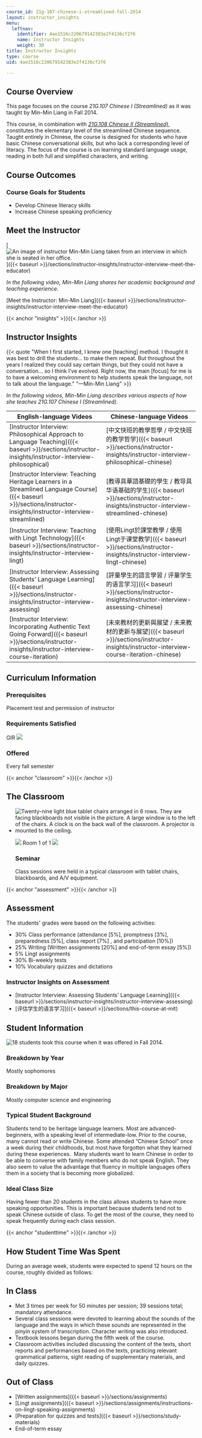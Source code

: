 ```yaml
---
course_id: 21g-107-chinese-i-streamlined-fall-2014
layout: instructor_insights
menu:
  leftnav:
    identifier: 4ae1516c220679142383e2f4136cf2f6
    name: Instructor Insights
    weight: 30
title: Instructor Insights
type: course
uid: 4ae1516c220679142383e2f4136cf2f6

---
```


Course Overview
---------------

This page focuses on the course _21G.107 Chinese I (Streamlined)_ as it was taught by Min-Min Liang in Fall 2014.

This course, in combination with [_21G.108 Chinese II (Streamlined)_](/courses/21g-108-chinese-ii-streamlined-spring-2015/), constitutes the elementary level of the streamlined Chinese sequence. Taught entirely in Chinese, the course is designed for students who have basic Chinese conversational skills, but who lack a corresponding level of literacy. The focus of the course is on learning standard language usage, reading in both full and simplified characters, and writing. 

Course Outcomes
---------------

### Course Goals for Students

*   Develop Chinese literacy skills
*   Increase Chinese speaking proficiency

Meet the Instructor
-------------------

[![An image of instructor Min-Min Liang taken from an interview in which she is seated in her office.](/coursemedia/21g-107-chinese-i-streamlined-fall-2014/0937e2523ce78fb462ed90708e6f1d25_instructor_thumb.jpg)]({{< baseurl >}}/sections/instructor-insights/instructor-interview-meet-the-educator)

_In the following video, Min-Min Liang shares her academic background and teaching experience._

[Meet the Instructor: Min-Min Liang]({{< baseurl >}}/sections/instructor-insights/instructor-interview-meet-the-educator)

{{< anchor "insights" >}}{{< /anchor >}}

Instructor Insights
-------------------

{{< quote "When I first started, I knew one [teaching] method. I thought it was best to drill the students… to make them repeat. But throughout the years I realized they could say certain things, but they could not have a conversation... so I think I’ve evolved. Right now, the main [focus] for me is to have a welcoming environment to help students speak the language, not to talk about the language." "—Min-Min Liang" >}}

_In the following videos, Min-Min Liang describes various aspects of how she teaches _21G.107 Chinese I (Streamlined).__

| English-language Videos | Chinese-language Videos |
| --- | --- |
| [Instructor Interview: Philosophical Approach to Language Teaching]({{< baseurl >}}/sections/instructor-insights/instructor-interview-philosophical) | [中文快班的教學哲學 / 中文快班的教学哲学]({{< baseurl >}}/sections/instructor-insights/instructor-interview-philosophical-chinese) |
| [Instructor Interview: Teaching Heritage Learners in a Streamlined Language Course]({{< baseurl >}}/sections/instructor-insights/instructor-interview-streamlined) | [教導具華語基礎的學生 / 教导具华语基础的学生]({{< baseurl >}}/sections/instructor-insights/instructor-interview-streamlined-chinese) |
| [Instructor Interview: Teaching with Lingt Technology]({{< baseurl >}}/sections/instructor-insights/instructor-interview-lingt) | [使用Lingt於課堂教學 / 使用Lingt于课堂教学]({{< baseurl >}}/sections/instructor-insights/instructor-interview-lingt-chinese) |
| [Instructor Interview: Assessing Students’ Language Learning]({{< baseurl >}}/sections/instructor-insights/instructor-interview-assessing) | [評量學生的語言學習 / 评量学生的语言学习]({{< baseurl >}}/sections/instructor-insights/instructor-interview-assessing-chinese) |
| [Instructor Interview: Incorporating Authentic Text Going Forward]({{< baseurl >}}/sections/instructor-insights/instructor-interview-course-iteration) | [未來教材的更新與展望 / 未来教材的更新与展望]({{< baseurl >}}/sections/instructor-insights/instructor-interview-course-iteration-chinese) 

Curriculum Information
----------------------

### Prerequisites

Placement test and permission of instructor

### Requirements Satisfied

GIR ![](/images/educator/icon-question-gir.png)

### Offered

Every fall semester

{{< anchor "classroom" >}}{{< /anchor >}}

The Classroom
-------------

*   ![Twenty-nine light blue tablet chairs arranged in 6 rows. They are facing blackboards not visible in the picture. A large window is to the left of the chairs. A clock is on the back wall of the classroom. A projector is mounted to the ceiling.](/coursemedia/21g-107-chinese-i-streamlined-fall-2014/ba4d9512c35dd20a796802111f5f76e8_21G-107_classroom-1.jpg)
    
    ![](/images/educator/classroom_prev_dim.png) Room 1 of 1 ![](/images/educator/classroom_next_dim.png)
    
    ### Seminar
    
    Class sessions were held in a typical classroom with tablet chairs, blackboards, and A/V equipment.
    

{{< anchor "assessment" >}}{{< /anchor >}}

Assessment
----------

The students' grades were based on the following activities:

- 30% Class performance (attendance [5%], promptness [3%], preparedness [5%], class report [7%] , and participation [10%])
- 25% Writing (Written assignments [20%] and end-of-term essay [5%])
- 5% Lingt assignments
- 30% Bi-weekly tests
- 10% Vocabulary quizzes and dictations


### Instructor Insights on Assessment
*   [Instructor Interview: Assessing Students' Language Learning]({{< baseurl >}}/sections/instructor-insights/instructor-interview-assessing)
*   [评估学生的语言学习]({{< baseurl >}}/sections/this-course-at-mit)

Student Information
-------------------

![18 students took this course when it was offered in Fall 2014.](/coursemedia/21g-107-chinese-i-streamlined-fall-2014/f80f0b0cc817690532495796be611444_21G-107_stat-students.png)

### Breakdown by Year

Mostly sophomores

### Breakdown by Major

Mostly computer science and engineering

### Typical Student Background

Students tend to be heritage language learners. Most are advanced-beginners, with a speaking level of intermediate-low. Prior to the course, many cannot read or write Chinese. Some attended “Chinese School” once a week during their childhoods, but most have forgotten what they learned during these experiences.  Many students want to learn Chinese in order to be able to converse with family members who do not speak English. They also seem to value the advantage that fluency in multiple languages offers them in a society that is becoming more globalized.

### Ideal Class Size

Having fewer than 20 students in the class allows students to have more speaking opportunities. This is important because students tend not to speak Chinese outside of class. To get the most of the course, they need to speak frequently during each class session.

{{< anchor "studenttime" >}}{{< /anchor >}}

How Student Time Was Spent
--------------------------

During an average week, students were expected to spend 12 hours on the course, roughly divided as follows:

In Class
--------

*   Met 3 times per week for 50 minutes per session; 39 sessions total; mandatory attendance.
*   Several class sessions were devoted to learning about the sounds of the language and the ways in which these sounds are represented in the pinyin system of transcription. Character writing was also introduced.
*   Textbook lessons began during the fifth week of the course.
*   Classroom activities included discussing the content of the texts, short reports and performances based on the texts, practicing relevant grammatical patterns, sight reading of supplementary materials, and daily quizzes.

Out of Class
------------

*   [Written assignments]({{< baseurl >}}/sections/assignments)
*   [Lingt assignments]({{< baseurl >}}/sections/assignments/instructions-on-lingt-speaking-assignments)
*   [Preparation for quizzes and tests]({{< baseurl >}}/sections/study-materials)
*   End-of-term essay